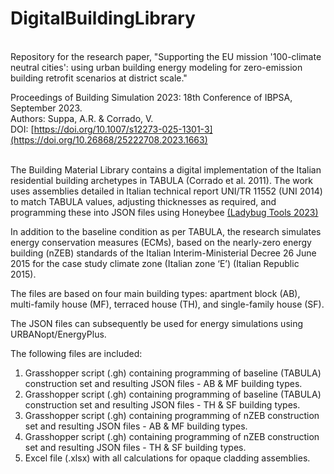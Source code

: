 # DigitalBuildingLibrary
<br />
Repository for the research paper, "Supporting the EU mission '100-climate neutral cities': using urban building energy modeling for zero-emission building retrofit scenarios at district scale." <br />

Proceedings of Building Simulation 2023: 18th Conference of IBPSA, September 2023. <br />
Authors: Suppa, A.R. & Corrado, V. <br />
DOI: [https://doi.org/10.1007/s12273-025-1301-3](https://doi.org/10.26868/25222708.2023.1663)
<br />
<br />

The Building Material Library contains a digital implementation of the Italian residential building archetypes in TABULA (Corrado et al. 2011). The work uses assemblies detailed in Italian technical report UNI/TR 11552 (UNI 2014) to match TABULA values, adjusting thicknesses as required, and programming these into JSON files using Honeybee [(Ladybug Tools 2023)](https://www.ladybug.tools/)
<br />

In addition to the baseline condition as per TABULA, the research simulates energy conservation measures (ECMs), based on the nearly-zero energy building (nZEB) standards of the Italian Interim-Ministerial Decree 26
June 2015 for the case study climate zone (Italian zone ‘E’) (Italian Republic 2015).
<br />

The files are based on four main building types: apartment block (AB), multi-family house (MF), terraced house (TH), and single-family house (SF).
<br />

The JSON files can subsequently be used for energy simulations using URBANopt/EnergyPlus.
<br />

The following files are included:
1. Grasshopper script (.gh) containing programming of baseline (TABULA) construction set and resulting JSON files - AB & MF building types.
2. Grasshopper script (.gh) containing programming of baseline (TABULA) construction set and resulting JSON files - TH & SF building types.
3. Grasshopper script (.gh) containing programming of nZEB construction set and resulting JSON files - AB & MF building types.
4. Grasshopper script (.gh) containing programming of nZEB construction set and resulting JSON files - TH & SF building types.
5. Excel file (.xlsx) with all calculations for opaque cladding assemblies.
